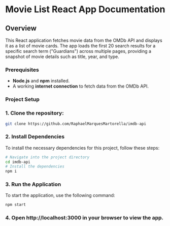 # Movie List React App Documentation

## Overview

This React application fetches movie data from the OMDb API and displays it as a list of movie cards. The app loads the first 20 search results for a specific search term ("Guardians") across multiple pages, providing a snapshot of movie details such as title, year, and type.

### Prerequisites

- **Node.js** and **npm** installed.
- A working **internet connection** to fetch data from the OMDb API.

### Project Setup

### 1. **Clone the repository**:
   ```bash
   git clone https://github.com/RaphaelMarquesMartorella/imdb-api
```
   
### 2. Install Dependencies

To install the necessary dependencies for this project, follow these steps:
   ```bash
   # Navigate into the project directory
   cd imdb-api
   # Install the dependencies
   npm i
```

### 3. Run the Application

To start the application, use the following command:
   ```bash
   npm start
```

### 4. Open http://localhost:3000 in your browser to view the app.
